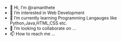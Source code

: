 - 👋 Hi, I’m @ramanthete
- 👀 I’m interested in Web Development 
- 🌱 I’m currently learning Programming Langauges like Python,Java,HTML,CSS etc.
- 💞️ I’m looking to collaborate on ...
- 📫 How to reach me ...

<!---
ramanthete/ramanthete is a ✨ special ✨ repository because its `README.md` (this file) appears on your GitHub profile.
You can click the Preview link to take a look at your changes.
--->

